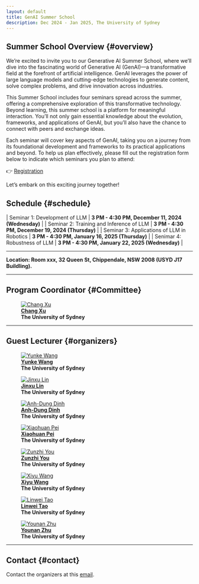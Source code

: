 ```yaml
---
layout: default
title: GenAI Summer School
description: Dec 2024 - Jan 2025, The University of Sydney
---
```


## **Summer School Overview** {#overview}

We’re excited to invite you to our Generative AI Summer School, where we’ll dive into the fascinating world of Generative AI (GenAI)—a transformative field at the forefront of artificial intelligence. GenAI leverages the power of large language models and cutting-edge technologies to generate content, solve complex problems, and drive innovation across industries.
 
This Summer School includes four seminars spread across the summer, offering a comprehensive exploration of this transformative technology. Beyond learning, this summer school is a platform for meaningful interaction. You’ll not only gain essential knowledge about the evolution, frameworks, and applications of GenAI, but you’ll also have the chance to connect with peers and exchange ideas.
 
Each seminar will cover key aspects of GenAI, taking you on a journey from its foundational development and frameworks to its practical applications and beyond. To help us plan effectively, please fill out the registration form below to indicate which seminars you plan to attend:
 
👉 [Registration](https://docs.google.com/forms/d/e/1FAIpQLSdlI10zoQHwI_eY_2odw-6rlB415Qr2OAQmTFifPSAkc1HOOA/viewform)
 
Let’s embark on this exciting journey together!

## **Schedule** {#schedule}

| Seminar 1: Development of LLM | **3 PM - 4:30 PM, December 11, 2024 (Wednesday)** |
| Seminar 2: Training and Inference of LLM | **3 PM - 4:30 PM, December 19, 2024 (Thursday)** |
| Seminar 3: Applications of LLM in Robotics | **3 PM - 4:30 PM, January 16, 2025 (Thursday)** |
| Senimar 4: Robustness of LLM | **3 PM - 4:30 PM, January 22, 2025 (Wednesday)** |

---

**Location: Room xxx, 32 Queen St, Chippendale, NSW 2008 (USYD J17 Buildling).**

---

## **Program Coordinator** {#Committee}

<div class="container">

<figure>
    <a href="http://changxu.xyz/">
    <img class="img-author" src="assets/imgs/authors/chang_xu.jpeg" alt="Chang Xu"/></a>
    <b><br><a href="http://changxu.xyz/">Chang Xu</a>
    <br>The University of Sydney</b>
</figure>
</div>

---

## **Guest Lecturer** {#organizers}
<div class="container">

<figure>
    <a href="https://yunke-wang.github.io">
    <img class="img-author" src="assets/imgs/authors/yunke.jpg" alt="Yunke Wang"/></a>
    <b><br><a href="https://yunke-wang.github.io">Yunke Wang</a>
    <br>The University of Sydney</b>
</figure>

<figure>
    <a href="https://scholar.google.com/citations?user=92B4a3YAAAAJ&hl=en">
    <img class="img-author" src="assets/imgs/authors/jinxulin.jpg" alt="Jinxu Lin"/></a>
    <b><br><a href="https://scholar.google.com/citations?user=92B4a3YAAAAJ&hl=en">Jinxu Lin</a>
    <br>The University of Sydney</b>
</figure>

<figure>
    <a href="https://scholar.google.com.vn/citations?user=ZJbv3YoAAAAJ&hl=en">
    <img class="img-author" src="assets/imgs/authors/anhdungdinh.jpeg" alt="Anh-Dung Dinh"/></a>
    <b><br><a href="https://scholar.google.com.vn/citations?user=ZJbv3YoAAAAJ&hl=en">Anh-Dung Dinh</a>
    <br>The University of Sydney</b>
</figure>

<figure>
    <a href="https://www.terrypei.com">
    <img class="img-author" src="assets/imgs/authors/xiaohuanpei.jpeg" alt="Xiaohuan Pei"/></a>
    <b><br><a href="https://www.terrypei.com">Xiaohuan Pei</a>
    <br>The University of Sydney</b>
</figure>

<figure>
    <a href="https://youzunzhi.github.io">
    <img class="img-author" src="assets/imgs/authors/zunzhiyou.jpg" alt="Zunzhi You"/></a>
    <b><br><a href="https://youzunzhi.github.io">Zunzhi You</a>
    <br>The University of Sydney</b>
</figure>


<figure>
    <a href="">
    <img class="img-author" src="assets/imgs/authors/xiyuwang.jpg" alt="Xiyu Wang"/></a>
    <b><br><a href="">Xiyu Wang</a>
    <br>The University of Sydney</b>
</figure>

<figure>
    <a href="https://www.taolinwei.com">
    <img class="img-author" src="assets/imgs/authors/linweitao.jpg" alt="Linwei Tao"/></a>
    <b><br><a href="https://www.taolinwei.com">Linwei Tao</a>
    <br>The University of Sydney</b>
</figure>


<figure>
    <a href="">
    <img class="img-author" src="assets/imgs/authors/younanzhu.jpg" alt="Younan Zhu"/></a>
    <b><br><a href="">Younan Zhu</a>
    <br>The University of Sydney</b>
</figure>




</div>

---
## **Contact** {#contact}

Contact the organizers at this [email](yunke.wang@sydney.edu.au).

